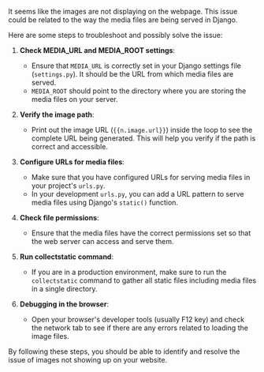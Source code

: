 It seems like the images are not displaying on the webpage. This issue could be related to the way the media files are being served in Django.

Here are some steps to troubleshoot and possibly solve the issue:

1. **Check MEDIA_URL and MEDIA_ROOT settings**:
    - Ensure that `MEDIA_URL` is correctly set in your Django settings file (`settings.py`). It should be the URL from which media files are served.
    - `MEDIA_ROOT` should point to the directory where you are storing the media files on your server.

2. **Verify the image path**:
    - Print out the image URL (`{{n.image.url}}`) inside the loop to see the complete URL being generated. This will help you verify if the path is correct and accessible.
  
3. **Configure URLs for media files**:
    - Make sure that you have configured URLs for serving media files in your project's `urls.py`.
    - In your development `urls.py`, you can add a URL pattern to serve media files using Django's `static()` function.

4. **Check file permissions**:
    - Ensure that the media files have the correct permissions set so that the web server can access and serve them.

5. **Run collectstatic command**:
    - If you are in a production environment, make sure to run the `collectstatic` command to gather all static files including media files in a single directory.

6. **Debugging in the browser**:
    - Open your browser's developer tools (usually F12 key) and check the network tab to see if there are any errors related to loading the image files.

By following these steps, you should be able to identify and resolve the issue of images not showing up on your website.